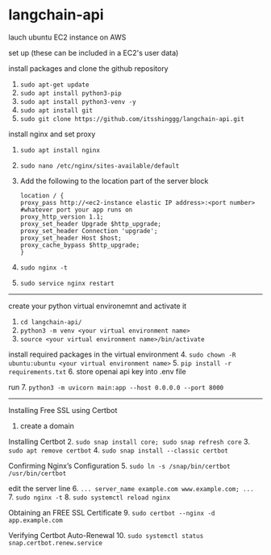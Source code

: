# langchain-api

lauch ubuntu EC2 instance on AWS

set up (these can be included in a EC2's user data)

install packages and clone the github repository

1. `sudo apt-get update`
2. `sudo apt install python3-pip`
3. `sudo apt install python3-venv -y`
4. `sudo apt install git`
5. `sudo git clone https://github.com/itsshinggg/langchain-api.git`

install nginx and set proxy

1. `sudo apt install nginx`
2. `sudo nano /etc/nginx/sites-available/default`
3. Add the following to the location part of the server block

   ```
   location / {
   proxy_pass http://<ec2-instance elastic IP address>:<port number> #whatever port your app runs on
   proxy_http_version 1.1;
   proxy_set_header Upgrade $http_upgrade;
   proxy_set_header Connection 'upgrade';
   proxy_set_header Host $host;
   proxy_cache_bypass $http_upgrade;
   }
   ```

4. `sudo nginx -t`
5. `sudo service nginx restart`

---

create your python virtual environemnt and activate it

1. `cd langchain-api/`
2. `python3 -m venv <your virtual environment name>`
3. `source <your virtual environment name>/bin/activate`

install required packages in the virtual environment 4. `sudo chown -R ubuntu:ubuntu <your virtual environment name>` 5. `pip install -r requirements.txt` 6. store openai api key into .env file

run 7. `python3 -m uvicorn main:app --host 0.0.0.0 --port 8000`

---

Installing Free SSL using Certbot

1. create a domain

Installing Certbot 2. `sudo snap install core; sudo snap refresh core` 3. `sudo apt remove certbot` 4. `sudo snap install --classic certbot`

Confirming Nginx’s Configuration 5. `sudo ln -s /snap/bin/certbot /usr/bin/certbot`

edit the server line 6. `...
server_name example.com www.example.com;
...
` 7. `sudo nginx -t` 8. `sudo systemctl reload nginx`

Obtaining an FREE SSL Certificate 9. `sudo certbot --nginx -d app.example.com `

Verifying Certbot Auto-Renewal 10. `sudo systemctl status snap.certbot.renew.service`
